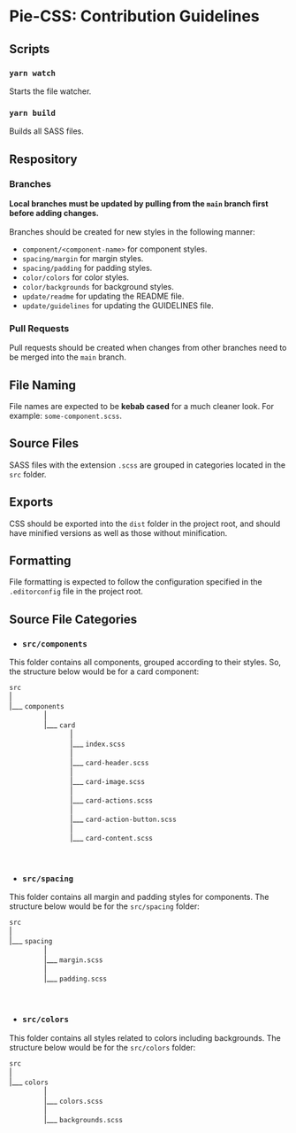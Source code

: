 # Pie-CSS: Contribution Guidelines

## Scripts

### `yarn watch`

Starts the file watcher.

### `yarn build`

Builds all SASS files.

## Respository

### Branches

**Local branches must be updated by pulling from the `main` branch first before adding changes.**<br><br>
Branches should be created for new styles in the following manner:

- `component/<component-name>` for component styles.
- `spacing/margin` for margin styles.
- `spacing/padding` for padding styles.
- `color/colors` for color styles.
- `color/backgrounds` for background styles.
- `update/readme` for updating the README file.
- `update/guidelines` for updating the GUIDELINES file.

### Pull Requests

Pull requests should be created when changes from other branches need to be merged into the `main` branch.

## File Naming

File names are expected to be **kebab cased** for a much cleaner look. For example: `some-component.scss`.

## Source Files

SASS files with the extension `.scss` are grouped in categories located in the `src` folder.

## Exports

CSS should be exported into the `dist` folder in the project root, and should have minified versions as well as those without minification.

## Formatting

File formatting is expected to follow the configuration specified in the `.editorconfig` file in the project root.

## Source File Categories

- ### `src/components`

This folder contains all components, grouped according to their styles. So, the structure below would be for a card component:

`src`<br>
|<br>
|\_\_\_ `components`<br>
&nbsp;&nbsp;&nbsp;&nbsp;&nbsp;&nbsp;&nbsp;&nbsp;&nbsp;&nbsp;&nbsp;&nbsp;&nbsp;&nbsp;&nbsp;&nbsp;|<br>
&nbsp;&nbsp;&nbsp;&nbsp;&nbsp;&nbsp;&nbsp;&nbsp;&nbsp;&nbsp;&nbsp;&nbsp;&nbsp;&nbsp;&nbsp;&nbsp;|\_\_\_ `card`<br>
&nbsp;&nbsp;&nbsp;&nbsp;&nbsp;&nbsp;&nbsp;&nbsp;&nbsp;&nbsp;&nbsp;&nbsp;&nbsp;&nbsp;&nbsp;&nbsp;&nbsp;&nbsp;&nbsp;&nbsp;&nbsp;&nbsp;&nbsp;&nbsp;&nbsp;&nbsp;&nbsp;&nbsp;|<br>
&nbsp;&nbsp;&nbsp;&nbsp;&nbsp;&nbsp;&nbsp;&nbsp;&nbsp;&nbsp;&nbsp;&nbsp;&nbsp;&nbsp;&nbsp;&nbsp;&nbsp;&nbsp;&nbsp;&nbsp;&nbsp;&nbsp;&nbsp;&nbsp;&nbsp;&nbsp;&nbsp;&nbsp;|\_\_\_ `index.scss`<br>
&nbsp;&nbsp;&nbsp;&nbsp;&nbsp;&nbsp;&nbsp;&nbsp;&nbsp;&nbsp;&nbsp;&nbsp;&nbsp;&nbsp;&nbsp;&nbsp;&nbsp;&nbsp;&nbsp;&nbsp;&nbsp;&nbsp;&nbsp;&nbsp;&nbsp;&nbsp;&nbsp;&nbsp;|<br>
&nbsp;&nbsp;&nbsp;&nbsp;&nbsp;&nbsp;&nbsp;&nbsp;&nbsp;&nbsp;&nbsp;&nbsp;&nbsp;&nbsp;&nbsp;&nbsp;&nbsp;&nbsp;&nbsp;&nbsp;&nbsp;&nbsp;&nbsp;&nbsp;&nbsp;&nbsp;&nbsp;&nbsp;|\_\_\_ `card-header.scss`<br>
&nbsp;&nbsp;&nbsp;&nbsp;&nbsp;&nbsp;&nbsp;&nbsp;&nbsp;&nbsp;&nbsp;&nbsp;&nbsp;&nbsp;&nbsp;&nbsp;&nbsp;&nbsp;&nbsp;&nbsp;&nbsp;&nbsp;&nbsp;&nbsp;&nbsp;&nbsp;&nbsp;&nbsp;|<br>
&nbsp;&nbsp;&nbsp;&nbsp;&nbsp;&nbsp;&nbsp;&nbsp;&nbsp;&nbsp;&nbsp;&nbsp;&nbsp;&nbsp;&nbsp;&nbsp;&nbsp;&nbsp;&nbsp;&nbsp;&nbsp;&nbsp;&nbsp;&nbsp;&nbsp;&nbsp;&nbsp;&nbsp;|\_\_\_ `card-image.scss`<br>
&nbsp;&nbsp;&nbsp;&nbsp;&nbsp;&nbsp;&nbsp;&nbsp;&nbsp;&nbsp;&nbsp;&nbsp;&nbsp;&nbsp;&nbsp;&nbsp;&nbsp;&nbsp;&nbsp;&nbsp;&nbsp;&nbsp;&nbsp;&nbsp;&nbsp;&nbsp;&nbsp;&nbsp;|<br>
&nbsp;&nbsp;&nbsp;&nbsp;&nbsp;&nbsp;&nbsp;&nbsp;&nbsp;&nbsp;&nbsp;&nbsp;&nbsp;&nbsp;&nbsp;&nbsp;&nbsp;&nbsp;&nbsp;&nbsp;&nbsp;&nbsp;&nbsp;&nbsp;&nbsp;&nbsp;&nbsp;&nbsp;|\_\_\_ `card-actions.scss`<br>
&nbsp;&nbsp;&nbsp;&nbsp;&nbsp;&nbsp;&nbsp;&nbsp;&nbsp;&nbsp;&nbsp;&nbsp;&nbsp;&nbsp;&nbsp;&nbsp;&nbsp;&nbsp;&nbsp;&nbsp;&nbsp;&nbsp;&nbsp;&nbsp;&nbsp;&nbsp;&nbsp;&nbsp;|<br>
&nbsp;&nbsp;&nbsp;&nbsp;&nbsp;&nbsp;&nbsp;&nbsp;&nbsp;&nbsp;&nbsp;&nbsp;&nbsp;&nbsp;&nbsp;&nbsp;&nbsp;&nbsp;&nbsp;&nbsp;&nbsp;&nbsp;&nbsp;&nbsp;&nbsp;&nbsp;&nbsp;&nbsp;|\_\_\_ `card-action-button.scss`<br>
&nbsp;&nbsp;&nbsp;&nbsp;&nbsp;&nbsp;&nbsp;&nbsp;&nbsp;&nbsp;&nbsp;&nbsp;&nbsp;&nbsp;&nbsp;&nbsp;&nbsp;&nbsp;&nbsp;&nbsp;&nbsp;&nbsp;&nbsp;&nbsp;&nbsp;&nbsp;&nbsp;&nbsp;|<br>
&nbsp;&nbsp;&nbsp;&nbsp;&nbsp;&nbsp;&nbsp;&nbsp;&nbsp;&nbsp;&nbsp;&nbsp;&nbsp;&nbsp;&nbsp;&nbsp;&nbsp;&nbsp;&nbsp;&nbsp;&nbsp;&nbsp;&nbsp;&nbsp;&nbsp;&nbsp;&nbsp;&nbsp;|\_\_\_ `card-content.scss`<br><br><br>

- ### `src/spacing`

This folder contains all margin and padding styles for components. The structure below would be for the `src/spacing` folder:

`src`<br>
|<br>
|\_\_\_ `spacing`<br>
&nbsp;&nbsp;&nbsp;&nbsp;&nbsp;&nbsp;&nbsp;&nbsp;&nbsp;&nbsp;&nbsp;&nbsp;&nbsp;&nbsp;&nbsp;&nbsp;|<br>
&nbsp;&nbsp;&nbsp;&nbsp;&nbsp;&nbsp;&nbsp;&nbsp;&nbsp;&nbsp;&nbsp;&nbsp;&nbsp;&nbsp;&nbsp;&nbsp;|\_\_\_ `margin.scss`<br>
&nbsp;&nbsp;&nbsp;&nbsp;&nbsp;&nbsp;&nbsp;&nbsp;&nbsp;&nbsp;&nbsp;&nbsp;&nbsp;&nbsp;&nbsp;&nbsp;|<br>
&nbsp;&nbsp;&nbsp;&nbsp;&nbsp;&nbsp;&nbsp;&nbsp;&nbsp;&nbsp;&nbsp;&nbsp;&nbsp;&nbsp;&nbsp;&nbsp;|\_\_\_ `padding.scss`<br><br><br>

- ### `src/colors`

This folder contains all styles related to colors including backgrounds. The structure below would be for the `src/colors` folder:

`src`<br>
|<br>
|\_\_\_ `colors`<br>
&nbsp;&nbsp;&nbsp;&nbsp;&nbsp;&nbsp;&nbsp;&nbsp;&nbsp;&nbsp;&nbsp;&nbsp;&nbsp;&nbsp;&nbsp;&nbsp;|<br>
&nbsp;&nbsp;&nbsp;&nbsp;&nbsp;&nbsp;&nbsp;&nbsp;&nbsp;&nbsp;&nbsp;&nbsp;&nbsp;&nbsp;&nbsp;&nbsp;|\_\_\_ `colors.scss`<br>
&nbsp;&nbsp;&nbsp;&nbsp;&nbsp;&nbsp;&nbsp;&nbsp;&nbsp;&nbsp;&nbsp;&nbsp;&nbsp;&nbsp;&nbsp;&nbsp;|<br>
&nbsp;&nbsp;&nbsp;&nbsp;&nbsp;&nbsp;&nbsp;&nbsp;&nbsp;&nbsp;&nbsp;&nbsp;&nbsp;&nbsp;&nbsp;&nbsp;|\_\_\_ `backgrounds.scss`<br><br><br>
